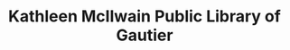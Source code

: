 ---
layout: repo
title: "Kathleen McIlwain Public Library of Gautier"
id: 23364
permalink: repos/23364/
---